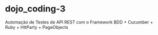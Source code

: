 # dojo_coding-3
Automação de Testes de API REST com o Framework BDD + Cucumber + Ruby + HttParty + PageObjects
